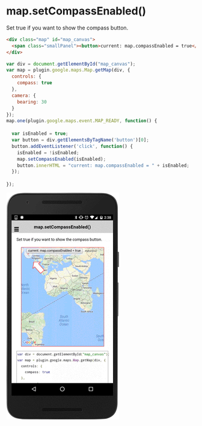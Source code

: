 # map.setCompassEnabled()

Set true if you want to show the compass button.

```html
<div class="map" id="map_canvas">
  <span class="smallPanel"><button>current: map.compassEnabled = true</button></span>
</div>
```

```js
var div = document.getElementById("map_canvas");
var map = plugin.google.maps.Map.getMap(div, {
  controls: {
    compass: true
  },
  camera: {
    bearing: 30
  }
});
map.one(plugin.google.maps.event.MAP_READY, function() {

  var isEnabled = true;
  var button = div.getElementsByTagName('button')[0];
  button.addEventListener('click', function() {
    isEnabled = !isEnabled;
    map.setCompassEnabled(isEnabled);
    button.innerHTML = "current: map.compassEnabled = " + isEnabled;
  });

});
```

![](image.gif)
